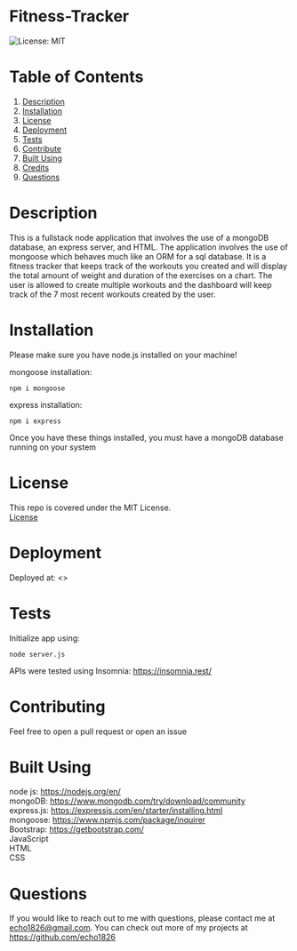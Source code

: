# Fitness-Tracker

![License: MIT](https://img.shields.io/badge/license-MIT-green)
# Table of Contents

1. [Description](#description)<br>
2. [Installation](#installation)<br>
3. [License](#license)<br>
4. [Deployment](#deployment)<br>
5. [Tests](#tests)<br>
6. [Contribute](#contributing)<br>
7. [Built Using](#built-using)<br>
8. [Credits](#credits)<br>
9. [Questions](#questions) 


# Description

This is a fullstack node application that involves the use of a mongoDB database, an express server, and HTML. The application involves the use of mongoose which behaves much like an ORM for a sql database. It is a fitness tracker that keeps track of the workouts you created and will display the total amount of weight and duration of the exercises on a chart. The user is allowed to create multiple workouts and the dashboard will keep track of the 7 most recent workouts created by the user. 

# Installation

Please make sure you have node.js installed on your machine! <br>

mongoose installation: <br>
```shell
npm i mongoose
```
express installation: <br>
```shell
npm i express
```

Once you have these things installed, you must have a mongoDB database running on your system

# License

This repo is covered under the MIT License.
<br>[License](https://choosealicense.com/licenses/mit/)

# Deployment

Deployed at: <> 

# Tests

Initialize app using:
```shell
node server.js
```
APIs were tested using Insomnia:
<https://insomnia.rest/>

# Contributing

Feel free to open a pull request or open an issue

# Built Using

node js: <https://nodejs.org/en/> <br>
mongoDB: <https://www.mongodb.com/try/download/community> <br>
express.js: <https://expressjs.com/en/starter/installing.html> <br>
mongoose: <https://www.npmjs.com/package/inquirer> <br>
Bootstrap: <https://getbootstrap.com/> <br>
JavaScript <br>
HTML <br>
CSS <br>

# Questions

If you would like to reach out to me
with questions, please contact me at <echo1826@gmail.com>. You can check out more of my projects at <https://github.com/echo1826>